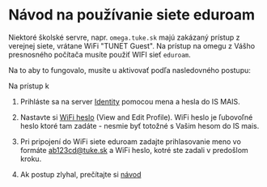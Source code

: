 # Návod na používanie siete eduroam


Niektoré školské servre, napr. `omega.tuke.sk` majú zakázaný prístup z verejnej siete, vrátane WiFi "TUNET Guest".
Na prístup na omegu z Vášho presnosného počítača musíte použiť WIFI sieť `eduroam`.

Na to aby to fungovalo, musíte u aktivovať podľa nasledovného postupu:

Na prístup k 

1. Prihláste sa na server  [Identity](https://identity.tuke.sk) pomocou mena a hesla do IS MAIS.
2.  Nastavte si [WiFi heslo](https://identity.tuke.sk) (View and Edit
    Profile). WiFi heslo je ľubovoľné heslo ktoré tam zadáte - nesmie byť totožné s Vašim hesom do IS mais.
3. Pri pripojení do WiFi siete eduroam zadajte prihlasovanie meno vo formáte <ab123cd@tuke.sk> a WiFi heslo, kotré ste zadali v predošlom kroku.

4.  Ak postup zlyhal, prečítajte si [návod](https://nastavenia.tuke.sk/wifi/prirucka-pouzivatela)
